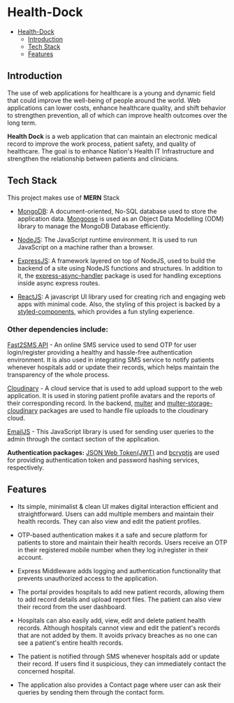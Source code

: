 # Health-Dock

- [Health-Dock](#health-dock)
  * [Introduction](#introduction)
  * [Tech Stack](#tech-stack)
  * [Features](#features)
 
## Introduction

The use of web applications for healthcare is a young and dynamic field that could improve the well-being of people around the world. Web applications can lower costs, enhance healthcare quality, and shift behavior to strengthen prevention, all of which can improve health outcomes over the long term.

**Health Dock** is a web application that can maintain an electronic medical record to improve the work process, patient safety, and quality of healthcare.
The goal is to enhance Nation's Health IT Infrastructure and strengthen the relationship between patients and clinicians.

## Tech Stack

This project makes use of **MERN** Stack

-   [MongoDB](https://www.mongodb.com/): A document-oriented, No-SQL database used to store the application data. [Mongoose](https://mongoosejs.com/) is used as an Object Data Modelling (ODM) library to manage the MongoDB Database efficiently.

-   [NodeJS](https://nodejs.org/): The JavaScript runtime environment. It is used to run JavaScript on a machine rather than a browser.

-   [ExpressJS](https://expressjs.com/): A framework layered on top of NodeJS, used to build the backend of a site using NodeJS functions and structures. In addition to it, the [express-async-handler](https://www.npmjs.com/package/express-async-handler) package is used for handling exceptions inside async express routes.

-   [ReactJS](https://reactjs.org/): A javascript UI library used for creating rich and engaging web apps with minimal code. Also, the styling of this project is backed by a [styled-components](https://www.styled-components.com/), which provides a fun styling experience.

### Other dependencies include:

[Fast2SMS API](https://www.fast2sms.com/) - An online SMS service used to send OTP for user login/register providing a healthy and hassle-free authentication environment.
It is also used in integrating SMS service to notify patients whenever hospitals add or update their records, which helps maintain the transparency of the whole process.

[Cloudinary](https://cloudinary.com/) - A cloud service that is used to add upload support to the web application. It is used in storing patient profile avatars and the reports of their corresponding record. In the backend, [multer](https://www.npmjs.com/package/multer) and [multer-storage-cloudinary](https://www.npmjs.com/package/multer-storage-cloudinary) packages are used to handle file uploads to the cloudinary cloud.

[EmailJS](https://www.emailjs.com/) - This JavaScript library is used for sending user queries to the admin through the contact section of the application.

**Authentication packages:** [JSON Web Token(JWT)](https://jwt.io/) and [bcryptjs](https://www.npmjs.com/package/bcryptjs) are used for providing authentication token and password hashing services, respectively.

## Features

-   Its simple, minimalist & clean UI makes digital interaction efficient and straightforward. Users can add multiple members and maintain their health records. They can also view and edit the patient profiles.

-   OTP-based authentication makes it a safe and secure platform for patients to store and maintain their health records. Users receive an OTP in their registered mobile number when they log in/register in their account.

-   Express Middleware adds logging and authentication functionality that prevents unauthorized access to the application.

-   The portal provides hospitals to add new patient records, allowing them to add record details and upload report files. The patient can also view their record from the user dashboard.

-   Hospitals can also easily add, view, edit and delete patient health records. Although hospitals cannot view and edit the patient's records that are not added by them. It avoids privacy breaches as no one can see a patient's entire health records. 

-   The patient is notified through SMS whenever hospitals add or update their record. If users find it suspicious, they can immediately contact the concerned hospital.

-   The application also provides a Contact page where user can ask their queries by sending them through the contact form.
